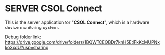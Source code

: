 # SERVER CSOL Connect
This is the server application for "**CSOL Connect**", which is a hardware device monitoring system.

Debug folder link: https://drive.google.com/drive/folders/1BQWTCEQBDr7knH5EdFkKcMUPNxko3xdU?usp=sharing
